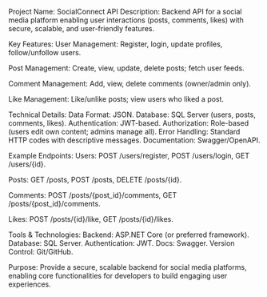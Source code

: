 Project Name: SocialConnect API
Description:
Backend API for a social media platform enabling user interactions (posts, comments, likes) with secure, scalable, and user-friendly features.

Key Features:
User Management:
Register, login, update profiles, follow/unfollow users.

Post Management:
Create, view, update, delete posts; fetch user feeds.

Comment Management:
Add, view, delete comments (owner/admin only).

Like Management:
Like/unlike posts; view users who liked a post.


Technical Details:
Data Format: JSON.
Database: SQL Server (users, posts, comments, likes).
Authentication: JWT-based.
Authorization: Role-based (users edit own content; admins manage all).
Error Handling: Standard HTTP codes with descriptive messages.
Documentation: Swagger/OpenAPI.

Example Endpoints:
Users:
POST /users/register, POST /users/login, GET /users/{id}.

Posts:
GET /posts, POST /posts, DELETE /posts/{id}.

Comments:
POST /posts/{post_id}/comments, GET /posts/{post_id}/comments.

Likes:
POST /posts/{id}/like, GET /posts/{id}/likes.


Tools & Technologies:
Backend: ASP.NET Core (or preferred framework).
Database: SQL Server.
Authentication: JWT.
Docs: Swagger.
Version Control: Git/GitHub.

Purpose:
Provide a secure, scalable backend for social media platforms, enabling core functionalities for developers to build engaging user experiences.
